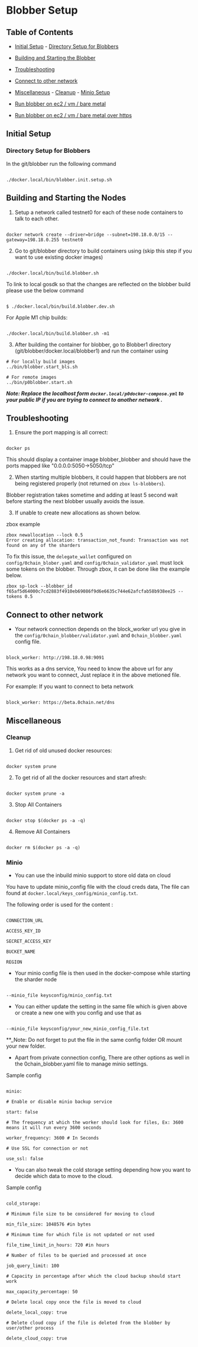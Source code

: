 
# Blobber Setup

  

## Table of Contents

  

- [Initial Setup](#initial-setup) - [Directory Setup for Blobbers](#directory-setup-for-blobbers)

- [Building and Starting the Blobber](#building-and-starting-the-nodes) 

- [Troubleshooting](#troubleshooting)

- [Connect to other network](#connect-to-other-network)

- [Miscellaneous](#miscellaneous) - [Cleanup](#cleanup) - [Minio Setup](#minio)

- [Run blobber on ec2 / vm / bare metal](https://github.com/0chain/blobber/blob/master/docker.aws/README.md)

- [Run blobber on ec2 / vm / bare metal over https](https://github.com/0chain/blobber/blob/master/https/README.md)

## Initial Setup

  

### Directory Setup for Blobbers

  

In the git/blobber run the following command

  

```

./docker.local/bin/blobber.init.setup.sh

```

  

## Building and Starting the Nodes

  
1. Setup a network called testnet0 for each of these node containers to talk to each other.
 
 ```

docker network create --driver=bridge --subnet=198.18.0.0/15 --gateway=198.18.0.255 testnet0

```
2. Go to git/blobber directory to build containers using (skip this step if you want to use existing docker images)

  

```

./docker.local/bin/build.blobber.sh

```

To link to local gosdk so that the changes are reflected on the blobber build please use the below command

```

$ ./docker.local/bin/build.blobber.dev.sh

```
For Apple M1 chip builds:

```

./docker.local/bin/build.blobber.sh -m1

```  

3. After building the container for blobber, go to Blobber1 directory (git/blobber/docker.local/blobber1) and run the container using

  

```
# For locally build images
../bin/blobber.start_bls.sh

# For remote images
../bin/p0blobber.start.sh

```
**_Note: Replace the localhost form `docker.local/p0docker-compose.yml` to your public IP if you are trying to connect to another network ._**

## Troubleshooting

  

1. Ensure the port mapping is all correct:

  

```

docker ps

```

  

This should display a container image blobber_blobber and should have the ports mapped like "0.0.0.0:5050->5050/tcp"

2. When starting multiple blobbers, it could happen that blobbers are not being registered properly (not returned on `zbox ls-blobbers`). 
   
Blobber registration takes sometime and adding at least 5 second wait before starting the next blobber usually avoids the issue.
  
3. If unable to create new allocations as shown below.

zbox example

```
zbox newallocation --lock 0.5
Error creating allocation: transaction_not_found: Transaction was not found on any of the sharders
```

To fix this issue, the `delegate_wallet` configured on `config/0chain_blober.yaml` and `config/0chain_validator.yaml` must lock some tokens on the blobber. 
Through zbox, it can be done like the example below.

```
zbox sp-lock --blobber_id f65af5d64000c7cd2883f4910eb69086f9d6e6635c744e62afcfab58b938ee25 --tokens 0.5
```

    

## Connect to other network

  

- Your network connection depends on the block_worker url you give in the `config/0chain_blobber/validator.yaml` and `0chain_blobber.yaml` config file.

  

```

block_worker: http://198.18.0.98:9091

```

  

This works as a dns service, You need to know the above url for any network you want to connect, Just replace it in the above metioned file.

For example: If you want to connect to beta network

  

```

block_worker: https://beta.0chain.net/dns

```

  

## Miscellaneous

 
### Cleanup

  

1. Get rid of old unused docker resources:

  

```

docker system prune

```

  

2. To get rid of all the docker resources and start afresh:

  

```

docker system prune -a

```

  

3. Stop All Containers

  

```

docker stop $(docker ps -a -q)

```

  

4. Remove All Containers

  

```

docker rm $(docker ps -a -q)

```

  

### Minio

  

- You can use the inbuild minio support to store old data on cloud

  

You have to update minio_config file with the cloud creds data, The file can found at `docker.local/keys_config/minio_config.txt`.

The following order is used for the content :

  

```

CONNECTION_URL

ACCESS_KEY_ID

SECRET_ACCESS_KEY

BUCKET_NAME

REGION

```

  

- Your minio config file is then used in the docker-compose while starting the sharder node

  

```

--minio_file keysconfig/minio_config.txt

```

  

- You can either update the setting in the same file which is given above or create a new one with you config and use that as

  

```

--minio_file keysconfig/your_new_minio_config_file.txt

```

  

\*\*\_Note: Do not forget to put the file in the same config folder OR mount your new folder.

  

- Apart from private connection config, There are other options as well in the 0chain_blobber.yaml file to manage minio settings.

  

Sample config

  

```

minio:

# Enable or disable minio backup service

start: false

# The frequency at which the worker should look for files, Ex: 3600 means it will run every 3600 seconds

worker_frequency: 3600 # In Seconds

# Use SSL for connection or not

use_ssl: false

```

  

- You can also tweak the cold storage setting depending how you want to decide which data to move to the cloud.

  

Sample config

  

```

cold_storage:

# Minimum file size to be considered for moving to cloud

min_file_size: 1048576 #in bytes

# Minimum time for which file is not updated or not used

file_time_limit_in_hours: 720 #in hours

# Number of files to be queried and processed at once

job_query_limit: 100

# Capacity in percentage after which the cloud backup should start work

max_capacity_percentage: 50

# Delete local copy once the file is moved to cloud

delete_local_copy: true

# Delete cloud copy if the file is deleted from the blobber by user/other process

delete_cloud_copy: true

```
